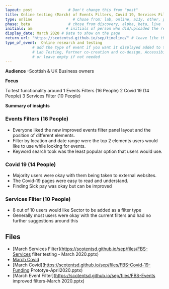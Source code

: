 ```yaml
---
layout: post                # Don't change this from "post"
title: Online testing (March) of Events Filters, Covid 19, Services Filter   # Title to show on the page
type: online                  # Chose from: lab, online, a11y, other, partner
phase: beta                 # chose from discovery, alpha, beta, live
initials: am               # initials of person who did/uploaded the research
display_date: March 2020 # Date to show on the page
return_url: "https://scotentsd.github.io/sep/timeline/" # leave like this         
type_of_event:  Online research and testing            
            # add the type of event if you want it displayed added to the heading when the post if clicked on
            # Lab Testing, Partner co-creation and co-design, Accessibility, Online research and testing, Events, F2F and testing
            # or leave empty if not needed
---
```


**Audience**
-Scottish & UK Business owners

**Focus**

To test functionality around
1 Events Filters (16 People)
2 Covid 19 (14 People)
3 Services Filter (10 People)

**Summary of insights**

### Events Filters (16 People)
-	Everyone liked the new improved events filter panel layout and the position of different elements.
-	Filter by location and date range were the top 2 elements users would like to use while looking for events.
-	Keyword search took was the least popular option that users would use.

### Covid 19 (14 People)
-	Majority users were okay with them being taken to external websites.
-	The Covid-19 pages were easy to read and understand.
-	Finding Sick pay was okay but can be improved

### Services Filter (10 People)
-	8 out of 10 users would like Sector to be added as a filter type
-	Generally most users were okay with the current filters and had no further suggestions around this

## Files
- [March Services Filter](https://scotentsd.github.io/sep/files/FBS-Services filter testing - March 2020.pptx)
- [March Covid](https://scotentsd.github.io/sep/files/FBS-Covid-19-March2020.pptx)
- [March Covid](https://scotentsd.github.io/sep/files/FBS-Covid-19-Funding Prototye-April2020.pptx)
- [March Event Filter](https://scotentsd.github.io/sep/files/FBS-Events improved filters-March 2020.pptx)
